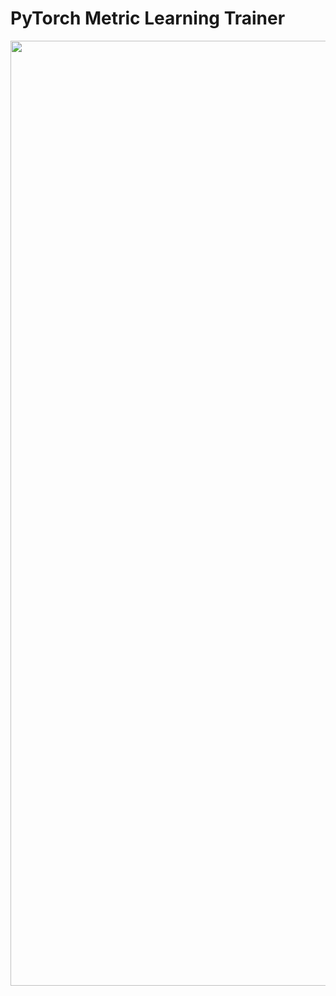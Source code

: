 # PyTorch Metric Learning Trainer

<img width="1512" src="https://github.com/user-attachments/assets/c06a80f5-3499-459c-bee8-71f0df52b4b0" />
